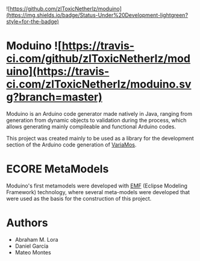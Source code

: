 ![https://github.com/zlToxicNetherlz/moduino](https://img.shields.io/badge/Status-Under%20Development-lightgreen?style=for-the-badge)

# Moduino ![https://travis-ci.com/github/zlToxicNetherlz/moduino](https://travis-ci.com/zlToxicNetherlz/moduino.svg?branch=master)
Moduino is an Arduino code generator made natively in Java, ranging from generation from dynamic objects to validation during the process, which allows generating mainly compileable and functional Arduino codes.

This project was created mainly to be used as a library for the development section of the Arduino code generation of [VariaMos](http://variamos.dis.eafit.edu.co/).

# ECORE MetaModels
Moduino's first metamodels were developed with [EMF](https://www.eclipse.org/modeling/emf/) (Eclipse Modeling Framework) technology, where several meta-models were developed that were used as the basis for the construction of this project.

# Authors

- Abraham M. Lora
- Daniel García
- Mateo Montes

